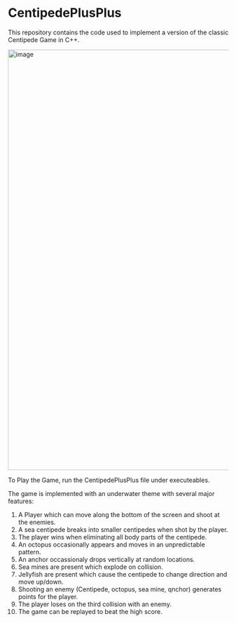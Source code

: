 # CentipedePlusPlus
This repository contains the code used to implement a version of the classic Centipede Game in C++.

<img width="959" alt="image" src="https://user-images.githubusercontent.com/87419112/203600599-3abb47b9-bdda-4a90-976d-140d013bc8fd.png">


To Play the Game, run the CentipedePlusPlus file under executeables.

The game is implemented with an underwater theme with several major features:
1) A Player which can move along the bottom of the screen and shoot at the enemies.
2) A sea centipede breaks into smaller centipedes when shot by the player.
3) The player wins when eliminating all body parts of the centipede.
4) An octopus occasionally appears and moves in an unpredictable pattern.
5) An anchor occassionaly drops vertically at random locations.
6) Sea mines are present which explode on collision.
7) Jellyfish are present which cause the centipede to change direction and move up/down.
8) Shooting an enemy (Centipede, octopus, sea mine, qnchor) generates points for the player.
9) The player loses on the third collision with an enemy.
10) The game can be replayed to beat the high score.
